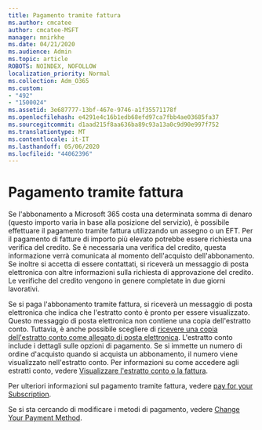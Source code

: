```yaml
---
title: Pagamento tramite fattura
ms.author: cmcatee
author: cmcatee-MSFT
manager: mnirkhe
ms.date: 04/21/2020
ms.audience: Admin
ms.topic: article
ROBOTS: NOINDEX, NOFOLLOW
localization_priority: Normal
ms.collection: Adm_O365
ms.custom:
- "492"
- "1500024"
ms.assetid: 3e687777-13bf-467e-9746-a1f35571178f
ms.openlocfilehash: e4291e4c16b1edb68efd97ca7fbb4ae03685fa37
ms.sourcegitcommit: d1aad215f8aa636ba89c93a13a0c9d90e997f752
ms.translationtype: MT
ms.contentlocale: it-IT
ms.lasthandoff: 05/06/2020
ms.locfileid: "44062396"
---
```

# <a name="pay-by-invoice"></a>Pagamento tramite fattura

Se l'abbonamento a Microsoft 365 costa una determinata somma di denaro (questo importo varia in base alla posizione del servizio), è possibile effettuare il pagamento tramite fattura utilizzando un assegno o un EFT. Per il pagamento di fatture di importo più elevato potrebbe essere richiesta una verifica del credito. Se è necessaria una verifica del credito, questa informazione verrà comunicata al momento dell'acquisto dell'abbonamento. Se inoltre si accetta di essere contattati, si riceverà un messaggio di posta elettronica con altre informazioni sulla richiesta di approvazione del credito. Le verifiche del credito vengono in genere completate in due giorni lavorativi.
  
Se si paga l'abbonamento tramite fattura, si riceverà un messaggio di posta elettronica che indica che l'estratto conto è pronto per essere visualizzato. Questo messaggio di posta elettronica non contiene una copia dell'estratto conto. Tuttavia, è anche possibile scegliere di [ricevere una copia dell'estratto conto come allegato di posta elettronica](https://docs.microsoft.com/microsoft-365/commerce/billing-and-payments/pay-for-your-subscription#receive-a-copy-of-your-billing-statement-in-email). L'estratto conto include i dettagli sulle opzioni di pagamento. Se si immette un numero di ordine d'acquisto quando si acquista un abbonamento, il numero viene visualizzato nell'estratto conto. Per informazioni su come accedere agli estratti conto, vedere [Visualizzare l'estratto conto o la fattura](https://docs.microsoft.com/microsoft-365/commerce/billing-and-payments/view-your-bill-or-invoice).
  
Per ulteriori informazioni sul pagamento tramite fattura, vedere [pay for your Subscription](https://docs.microsoft.com/microsoft-365/commerce/billing-and-payments/pay-for-your-subscription).
  
Se si sta cercando di modificare i metodi di pagamento, vedere [Change Your Payment Method](https://docs.microsoft.com/microsoft-365/commerce/billing-and-payments/change-payment-method).